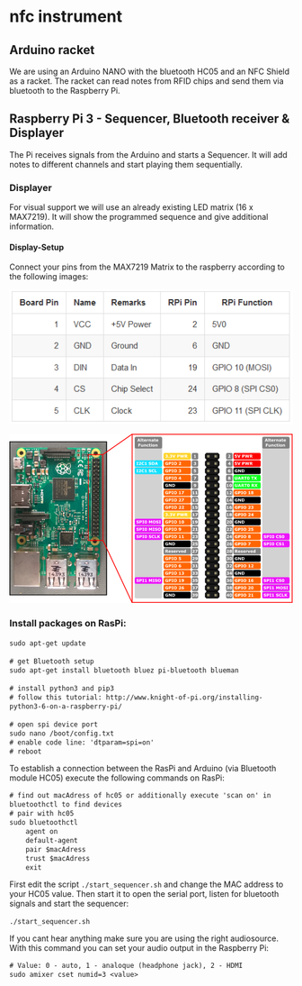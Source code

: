 # nfc instrument

## Arduino racket
We are using an Arduino NANO with the bluetooth HC05 and an NFC Shield as a racket. 
The racket can read notes from RFID chips and send them via bluetooth to the Raspberry Pi. 

## Raspberry Pi 3 - Sequencer, Bluetooth receiver & Displayer
The Pi receives signals from the Arduino and starts a Sequencer. 
It will add notes to different channels and start playing them sequentially.

### Displayer
For visual support we will use an already existing LED matrix (16 x MAX7219). 
It will show the programmed sequence and give additional information.

#### Display-Setup

Connect your pins from the MAX7219 Matrix to the raspberry according to the following images:

![Cable connection](RasPi3_sequencer/images/LEDMatrix_cable_connecting.png)

![Pin Layout](RasPi3_sequencer/images/raspi3-pin-layout.png)

### Install packages on RasPi:
```
sudo apt-get update

# get Bluetooth setup
sudo apt-get install bluetooth bluez pi-bluetooth blueman

# install python3 and pip3
# follow this tutorial: http://www.knight-of-pi.org/installing-python3-6-on-a-raspberry-pi/

# open spi device port
sudo nano /boot/config.txt
# enable code line: 'dtparam=spi=on'
# reboot
```

To establish a connection between the RasPi and Arduino (via Bluetooth module HC05) execute the following commands on RasPi:
```
# find out macAdress of hc05 or additionally execute 'scan on' in bluetoothctl to find devices
# pair with hc05
sudo bluetoothctl
    agent on
    default-agent
    pair $macAdress
    trust $macAdress
    exit
```

First edit the script ```./start_sequencer.sh``` and change the MAC address to your HC05 value.
Then start it to open the serial port, listen for bluetooth signals and start the sequencer:

```./start_sequencer.sh```

If you cant hear anything make sure you are using the right audiosource. With this command you can set your audio output in the Raspberry Pi:

```
# Value: 0 - auto, 1 - analoque (headphone jack), 2 - HDMI
sudo amixer cset numid=3 <value>
```